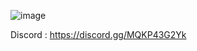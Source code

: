 ![image](https://github.com/user-attachments/assets/348b8788-621d-403e-9d39-dbbd3639f7b6)

Discord : https://discord.gg/MQKP43G2Yk

